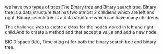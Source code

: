 we have two types of trees,The Binary tree and Binary search tree.
Binary tree is a data structure that has two atmost 2 childrens which are left and right.
Binary search tree is a data structure which can have many childrens

The challenge was to create a class for the nodes stored in left and right child.And to craete a method add that accept a value and add
a new node.


BIG 0
space 0(h),
Time o(log n)
for both the binary search tree and binary tree.
